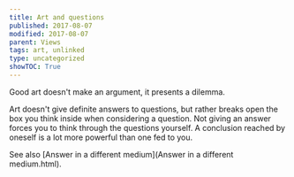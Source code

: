 ```yaml
---
title: Art and questions
published: 2017-08-07
modified: 2017-08-07
parent: Views
tags: art, unlinked
type: uncategorized
showTOC: True
---
```




Good art doesn't make an argument, it presents a dilemma.

Art doesn't give definite answers to questions, but rather breaks open the box you think inside when considering a question. Not giving an answer forces you to think through the questions yourself. A conclusion reached by oneself is a lot more powerful than one fed to you.

See also [Answer in a different medium](Answer in a different medium.html).


